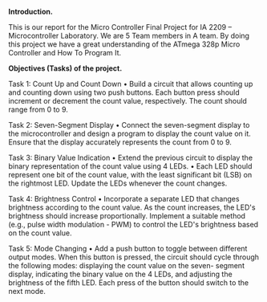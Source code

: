   **Introduction.**
  
   This is our report for the Micro Controller Final Project for IA 2209 – Microcontroller Laboratory. We are 5 Team members in A team. By doing this project we have a great understanding of the ATmega 328p Micro 
   Controller and How To Program It. 
 
  **Objectives (Tasks) of the project.**
          
   Task 1: Count Up and Count Down • Build a circuit that allows counting up and counting down using two push buttons. Each button press should increment or decrement the count value, respectively. The count should 
   range from 0 to 9. 
 
   Task 2: Seven-Segment Display • Connect the seven-segment display to the microcontroller and design a program to display the count value on it. Ensure that the display accurately represents the count 
   from 0 to 9. 
 
   Task 3: Binary Value Indication • Extend the previous circuit to display the binary representation of the count value using 4 LEDs. • Each LED should represent one bit of the count value, with the least 
   significant bit (LSB) on the rightmost LED. Update the LEDs whenever the count changes. 
 
   Task 4: Brightness Control • Incorporate a separate LED that changes brightness according to the count value. As the count increases, the LED's brightness should increase proportionally. Implement a suitable 
   method (e.g., pulse width modulation - PWM) to control the LED's brightness based on the count value. 
 
   Task 5: Mode Changing • Add a push button to toggle between different output modes. When this button is pressed, the circuit should cycle through the following modes: displaying the count value on the seven- 
   segment display, indicating the binary value on the 4 LEDs, and adjusting the brightness of the fifth LED. Each press of the button should switch to the next mode. 
